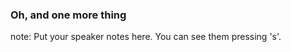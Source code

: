 ### Oh, and <span class="highlight-alt">one more thing</a>

note:
    Put your speaker notes here.
    You can see them pressing 's'.
